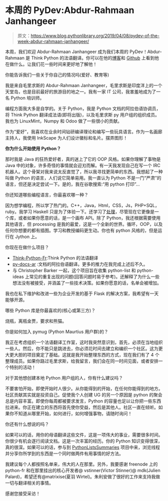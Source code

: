 # 本周的 PyDev:Abdur-Rahmaan Janhangeer

> 原文：<https://www.blog.pythonlibrary.org/2019/04/08/pydev-of-the-week-abdur-rahmaan-janhangeer/>

本周，我们欢迎 Abdur-Rahmaan Janhangeer 成为我们本周的 PyDev！Abdur-Rahmaan 是 Think Python 的法语翻译。你可以在他的[博客](https://abdurrahmaanjanhangeer.wordpress.com/)和 [Github](https://github.com/Abdur-rahmaanJ) 上看到他在做什么。让我们花一些时间来更好地了解他！

你能告诉我们一些关于你自己的情况吗(爱好、教育等)

我是来自毛里求斯的 Abdur-Rahmaan Janhangeer，毛里求斯是印度洋上的一个天堂岛，也是目前最好的旅游目的地之一。我有一家 IT 公司，我害羞地成为了一名 Python 培训师。

编程方面我大多是自学的。关于 Python，我是 Python 文档的阿拉伯语协调员，将 Think Python 翻译成法语(即将出版)，以及毛里求斯 py 用户组的组织成员。我也为 LinuxMint，Numpy 和 Odoo 做了一些很小的贡献。

作为“爱好”，我喜欢在业余时间钻研编译理论和编写一些玩具语言。作为一名画廊主持人，我使用 InkScape 为人们设计徽标和名片。摆弄图形！

**你为什么开始使用 Python？**

那时我是 Java 的狂热爱好者，真的迷上了它的 OOP 风格。如果你理解了事物是 Java 中的对象，许多奇怪的事情就会迎刃而解。有一天我发现自己在写一个 IRC 机器人。这个骨架对我来说太反直觉了，所以我寻找更简单的东西。我想起了一种叫做 Python 的语言，人们说它简单易用。我一直认为 Python 不是一门“严肃”的语言，但还是决定尝试一下。是的，我在谷歌搜索:“用 python 打印”...

你还知道哪些编程语言，你最喜欢哪一种？

因为想学编程，所以学了热门的。C++，Java，Html，CSS，Js，PHP+SQL，ruby。我学习 Haskell 只是为了体验一下。还学习了[处理](http://www.processing.org/)，尽管现在它更像是一个库，或者如果你愿意的话，是一个画布 API。除了 Python，我还根据需要使用其他语言，但 processing 是我的最爱，这是一个全新的世界。循环，OOP，以及任何你想要的都有插图。学习和教授编码更生动。你也有 python 风格的，但是运行在 Jython 上。

你现在在做什么项目？

*   [Think-Python-Fr](https://github.com/Abdur-rahmaanJ/Think-Python-Fr):Think Python 的法语翻译
*   [py-docs-ar](https://github.com/Abdur-rahmaanJ/py-docs-ar) :文档的阿拉伯语翻译。更多的推力在我完成上述后不久。
*   与 Christopher Barker 一起，这个项目旨在收集 python-list 和 python-ideas 上常见的重复出现的问题(回答问题时易于参考)。还解释了为什么一些想法没有被接受，并涵盖了一些技术决策。如果你愿意的话，名单会被增加。

我也在私下维护和改进一些为企业开发的基于 Flask 的解决方案，我希望有一天能够开源。

哪些 Python 库是你最喜欢的(核心或第三方)？

烧瓶，离瓶金贾，要求和熊猫。

你是如何加入 pymug (Python Maurtius 用户群)的？

我正在考虑组织一个法语翻译工作室，这时我突然意识到，首先，必须在当地组织一些人。然后，你不能只是跳进去，你必须花时间去建立和编织一个社区。这为更大更大胆的项目奠定了基础。这就是我开始整理东西的方式，现在我们有了 4 个整理成员。如果你路过毛里求斯，给我留言，我们会在同一时间见面，或者安排一个特别的活动！

对于其他想创建本地 Python 用户组的人，你有什么建议吗？

不要害怕开始，即使开始时人很少。从你能得到的开始，在任何你能得到的地方。社区贡献其实就是投资自己。促使我个人创建 UG 的另一个原因是 python 的聚会总是内容丰富。即使你每周都被要求发言，Python 的容量也足以让你把一些东西拉进来。你正在建立的东西将首先使你受益，然后是其他人。社区一直在倾听。如果你不知道从哪里开始，如何进行，如何增强事物，请随时询问！

你还有什么想说的吗？

如果可以的话，用你的母语翻译这些文件，这是一项伟大的事业，需要很多时间。你很少有机会逐行阅读文档。这是一次丰富的经历。你的 Python 知识变得很深，真的很深。如果可以的话，参与到 [PythonListsSummaries](https://github.com/PythonCHB/PythonListsSummaries) 项目中来，浏览线程并分享你所学到的东西是一个同时做两件有用事情的好方法。

我建议每个人都按照名单来，伟大的人在那里。另外，我要感谢 freenode 上的 python-fr 和在那里挂出的核心开发者@ vstinner(Victor Stinner)@ mdk(Julien Palard)，希望还有@matrixise(夏羽 Wirtel)。朱利安做了很好的工作来支持我做一切与翻译相关的事情。

感谢您接受采访！